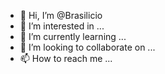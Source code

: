 - 👋 Hi, I’m @Brasilicio
- 👀 I’m interested in ...
- 🌱 I’m currently learning ...
- 💞️ I’m looking to collaborate on ...
- 📫 How to reach me ...

<!---
Brasilicio/Brasilicio is a ✨ special ✨ repository because its `README.md` (this file) appears on your GitHub profile.
You can click the Preview link to take a look at your changes.
--->
